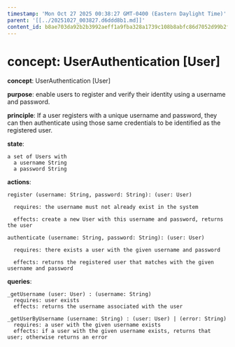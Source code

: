 ```yaml
---
timestamp: 'Mon Oct 27 2025 00:38:27 GMT-0400 (Eastern Daylight Time)'
parent: '[[../20251027_003827.d6ddd8b1.md]]'
content_id: b8ae703da92b2b3992aeff1a9fba328a1739c108b8abfc86d7052d99b2f7708f
---
```


# concept: UserAuthentication \[User]

**concept**: UserAuthentication \[User]

**purpose**: enable users to register and verify their identity using a username and password.

**principle**: If a user registers with a unique username and password, they can then authenticate using those same credentials to be identified as the registered user.

**state**:

```
a set of Users with
  a username String
  a password String
```

**actions**:

```
register (username: String, password: String): (user: User)

  requires: the username must not already exist in the system

  effects: create a new User with this username and password, returns the user

authenticate (username: String, password: String): (user: User)

  requires: there exists a user with the given username and password

  effects: returns the registered user that matches with the given username and password
```

**queries**:

```
_getUsername (user: User) : (username: String)
  requires: user exists
  effects: returns the username associated with the user

_getUserByUsername (username: String) : (user: User) | (error: String)
  requires: a user with the given username exists
  effects: if a user with the given username exists, returns that user; otherwise returns an error
```
